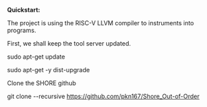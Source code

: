 **Quickstart:**

The project is using the RISC-V LLVM compiler to instruments into programs. 

First, we shall keep the tool server updated.

sudo apt-get update

sudo apt-get -y dist-upgrade

Clone the SHORE github

git clone --recursive https://github.com/pkn167/Shore_Out-of-Order

